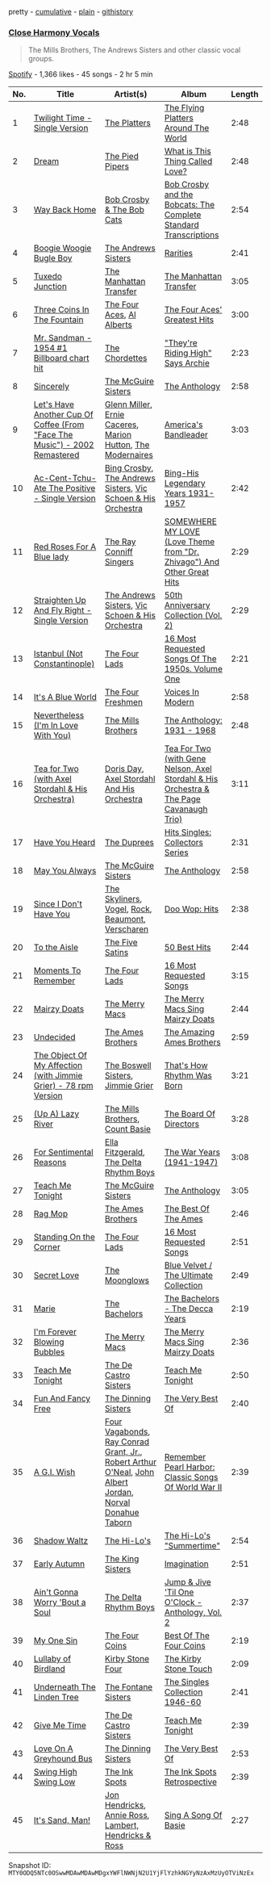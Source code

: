pretty - [cumulative](/playlists/cumulative/37i9dQZF1DWX4xqbJOskQD.md) - [plain](/playlists/plain/37i9dQZF1DWX4xqbJOskQD) - [githistory](https://github.githistory.xyz/mackorone/spotify-playlist-archive/blob/main/playlists/plain/37i9dQZF1DWX4xqbJOskQD)

### [Close Harmony Vocals](https://open.spotify.com/playlist/37i9dQZF1DWX4xqbJOskQD)

> The Mills Brothers, The Andrews Sisters and other classic vocal groups.

[Spotify](https://open.spotify.com/user/spotify) - 1,366 likes - 45 songs - 2 hr 5 min

| No. | Title | Artist(s) | Album | Length |
|---|---|---|---|---|
| 1 | [Twilight Time \- Single Version](https://open.spotify.com/track/3MpGQae6zAFd7Z1FdLV9fV) | [The Platters](https://open.spotify.com/artist/6KWcxMWVNVIYbdOQyJtsSy) | [The Flying Platters Around The World](https://open.spotify.com/album/0UvGTptcqQEJ2u5yACvlUH) | 2:48 |
| 2 | [Dream](https://open.spotify.com/track/0AtVA7axXKVFnjQsN4xBIy) | [The Pied Pipers](https://open.spotify.com/artist/5o8E07TcYqIefZpDejymAd) | [What is This Thing Called Love?](https://open.spotify.com/album/0tn2qcrEjAcoBvWhZVZvjN) | 2:48 |
| 3 | [Way Back Home](https://open.spotify.com/track/2Mqggm27ZkH3EyscmCDnIg) | [Bob Crosby & The Bob Cats](https://open.spotify.com/artist/1EE8fj8itdenD88iAylcYh) | [Bob Crosby and the Bobcats: The Complete Standard Transcriptions](https://open.spotify.com/album/5Y8YZyknkRwJL5nJMjdU8o) | 2:54 |
| 4 | [Boogie Woogie Bugle Boy](https://open.spotify.com/track/3axPhcbhVDOA9MnhkUrFcE) | [The Andrews Sisters](https://open.spotify.com/artist/2NCGI6dLTxLdI9XHdv7QfM) | [Rarities](https://open.spotify.com/album/6KS6VWpM7TyBTqvTRUH0eX) | 2:41 |
| 5 | [Tuxedo Junction](https://open.spotify.com/track/3NMvVmKyjNGs91aSYje0RZ) | [The Manhattan Transfer](https://open.spotify.com/artist/2dogRElUKV20C2khRHqjRc) | [The Manhattan Transfer](https://open.spotify.com/album/2xpz9Rm7NSVyOGN5zBODNx) | 3:05 |
| 6 | [Three Coins In The Fountain](https://open.spotify.com/track/2vZNvA8PEvBdeWr4EkZjLG) | [The Four Aces](https://open.spotify.com/artist/542GsScaNnc2Ed8yokKLsy), [Al Alberts](https://open.spotify.com/artist/4WDWA8qWhjKvr40baPlxsq) | [The Four Aces' Greatest Hits](https://open.spotify.com/album/6GfLyMNLMpMayW8kqBDUaL) | 3:00 |
| 7 | [Mr\. Sandman \- 1954 \#1 Billboard chart hit](https://open.spotify.com/track/3zopUGxKy1Uz4cKtDGjZry) | [The Chordettes](https://open.spotify.com/artist/62GnBjssWSXBlKvQohT2Bk) | ["They're Riding High" Says Archie](https://open.spotify.com/album/2fBVKQwJG7e5NvOizP3jCm) | 2:23 |
| 8 | [Sincerely](https://open.spotify.com/track/50AhgOXYVm9ASB6PlKdKk0) | [The McGuire Sisters](https://open.spotify.com/artist/6oXkzBf6bMupenvf4tKtmN) | [The Anthology](https://open.spotify.com/album/61rb02N7fHGie0DMqkOWE6) | 2:58 |
| 9 | [Let's Have Another Cup Of Coffee \(From "Face The Music"\) \- 2002 Remastered](https://open.spotify.com/track/5DMTreJFLW0tzLdqIC7OtZ) | [Glenn Miller](https://open.spotify.com/artist/2aAHdB5HweT3mFcRzm0swc), [Ernie Caceres](https://open.spotify.com/artist/5wazyKBgk8KDzdmHIhuhvc), [Marion Hutton](https://open.spotify.com/artist/3laQbbBvyhDMtrSHPyk4My), [The Modernaires](https://open.spotify.com/artist/3qKEtH1zoLm2ofNZivYevw) | [America's Bandleader](https://open.spotify.com/album/31DxnMa6Do5GPZzz1JoMKT) | 3:03 |
| 10 | [Ac\-Cent\-Tchu\-Ate The Positive \- Single Version](https://open.spotify.com/track/7kjhZR3dESBnn0GoHf3tVI) | [Bing Crosby](https://open.spotify.com/artist/6ZjFtWeHP9XN7FeKSUe80S), [The Andrews Sisters](https://open.spotify.com/artist/2NCGI6dLTxLdI9XHdv7QfM), [Vic Schoen & His Orchestra](https://open.spotify.com/artist/5wHn4S5C2d5fqXIPnJWe42) | [Bing\-His Legendary Years 1931\-1957](https://open.spotify.com/album/2KDC9MOVhSPFY3ANMB6aDw) | 2:42 |
| 11 | [Red Roses For A Blue lady](https://open.spotify.com/track/2DmaZOeu9YazJTYnG7Uadv) | [The Ray Conniff Singers](https://open.spotify.com/artist/6WtWmLPWn1imbcisSfmBvy) | [SOMEWHERE MY LOVE \(Love Theme from "Dr\. Zhivago"\) And Other Great Hits](https://open.spotify.com/album/69McWz1Og4ZOjEeupHfpw7) | 2:29 |
| 12 | [Straighten Up And Fly Right \- Single Version](https://open.spotify.com/track/2FZZZ3L1wj9xTgQzMlQEed) | [The Andrews Sisters](https://open.spotify.com/artist/2NCGI6dLTxLdI9XHdv7QfM), [Vic Schoen & His Orchestra](https://open.spotify.com/artist/5wHn4S5C2d5fqXIPnJWe42) | [50th Anniversary Collection \(Vol\. 2\)](https://open.spotify.com/album/4ro3pENrSK5JrlsTr1RS7L) | 2:29 |
| 13 | [Istanbul \(Not Constantinople\)](https://open.spotify.com/track/1HKcy2OX5u86O9M1AOCNDE) | [The Four Lads](https://open.spotify.com/artist/3stlWzoChlEtbdZAz6CNC3) | [16 Most Requested Songs Of The 1950s\. Volume One](https://open.spotify.com/album/1EwKI0RoZXgf8ETKYP4WXB) | 2:21 |
| 14 | [It's A Blue World](https://open.spotify.com/track/2iXNeaqJ1Ef3YZ3iEak8tU) | [The Four Freshmen](https://open.spotify.com/artist/7eAF64ZiDwK2rDPSrr97D9) | [Voices In Modern](https://open.spotify.com/album/6kckztjIdIEv1gLYa9Wyn8) | 2:58 |
| 15 | [Nevertheless \(I'm In Love With You\)](https://open.spotify.com/track/35ZobdJK28ivwmMgyubZak) | [The Mills Brothers](https://open.spotify.com/artist/5v8bwWRbu7AI3YFhzoM6Ha) | [The Anthology: 1931 \- 1968](https://open.spotify.com/album/1ARsPQG5T4Nx1fght0cGbo) | 2:48 |
| 16 | [Tea for Two \(with Axel Stordahl & His Orchestra\)](https://open.spotify.com/track/6EzCJwgHK5v8UJzmBSfFml) | [Doris Day](https://open.spotify.com/artist/3ESG6pj6a0LvUKklENalT6), [Axel Stordahl And His Orchestra](https://open.spotify.com/artist/2Ixy2lmIGGsrbinhHvnFJl) | [Tea For Two \(with Gene Nelson, Axel Stordahl & His Orchestra & The Page Cavanaugh Trio\)](https://open.spotify.com/album/4CUEOvIXCBO4r4OZFTPhCv) | 3:11 |
| 17 | [Have You Heard](https://open.spotify.com/track/1fsWE3xBbvORHHPqICzTyR) | [The Duprees](https://open.spotify.com/artist/6nYTjfJFNic9m83TROYHUS) | [Hits Singles: Collectors Series](https://open.spotify.com/album/0gPMn15Lddsz0xpsxjCfcH) | 2:31 |
| 18 | [May You Always](https://open.spotify.com/track/3VNjiS6wrDpESHRMvmqTYM) | [The McGuire Sisters](https://open.spotify.com/artist/6oXkzBf6bMupenvf4tKtmN) | [The Anthology](https://open.spotify.com/album/61rb02N7fHGie0DMqkOWE6) | 2:58 |
| 19 | [Since I Don't Have You](https://open.spotify.com/track/5m1bCro6fYB2Vl6aRGCMpJ) | [The Skyliners](https://open.spotify.com/artist/4JeG1IusHcsL2owYnsJ7wk), [Vogel](https://open.spotify.com/artist/5ut4Nqc0hRian2yV4JVlgK), [Rock](https://open.spotify.com/artist/2KTDVOTp2crzV4KBe16SgW), [Beaumont](https://open.spotify.com/artist/3f1Bssm6hGHLgYWK8BUKHb), [Verscharen](https://open.spotify.com/artist/0CFChyoPc33nvms5fFylfV) | [Doo Wop: Hits](https://open.spotify.com/album/58JdpTiup8BkfmblgsMMr1) | 2:38 |
| 20 | [To the Aisle](https://open.spotify.com/track/08KiBWh7EreFKWKSv8SIrh) | [The Five Satins](https://open.spotify.com/artist/2YP02JRa1JLejrg3XTssJS) | [50 Best Hits](https://open.spotify.com/album/7eugEzpVGg4umQRaFD4ocg) | 2:44 |
| 21 | [Moments To Remember](https://open.spotify.com/track/3M6vVP9wlbGC10xZ654SDb) | [The Four Lads](https://open.spotify.com/artist/3stlWzoChlEtbdZAz6CNC3) | [16 Most Requested Songs](https://open.spotify.com/album/0PHOqv81FzFx8PSVqEa0NE) | 3:15 |
| 22 | [Mairzy Doats](https://open.spotify.com/track/3jMP8VYsS7mt9ZeqLlnr3m) | [The Merry Macs](https://open.spotify.com/artist/1GdTErb29TNkiEGWrNGAeH) | [The Merry Macs Sing Mairzy Doats](https://open.spotify.com/album/2mDsfD127OI1Lem0XolFXr) | 2:44 |
| 23 | [Undecided](https://open.spotify.com/track/1bDzspMSL17XQokxAxAe22) | [The Ames Brothers](https://open.spotify.com/artist/4oXaAEofJFedGweFqy5qiv) | [The Amazing Ames Brothers](https://open.spotify.com/album/4Mb59LfU7RrMOZTh6qx8IP) | 2:59 |
| 24 | [The Object Of My Affection \(with Jimmie Grier\) \- 78 rpm Version](https://open.spotify.com/track/49Xc60AAQc6NIFAa1DikVo) | [The Boswell Sisters](https://open.spotify.com/artist/2mflSlnegn3rBmzsh08OcN), [Jimmie Grier](https://open.spotify.com/artist/0J5t0Dwzv8SbJMf1K6Vp02) | [That's How Rhythm Was Born](https://open.spotify.com/album/3yQZ3s8FaMVOxp9KNhD6cj) | 3:21 |
| 25 | [\(Up A\) Lazy River](https://open.spotify.com/track/2tdciiLh3jZSzWBXaxo5oH) | [The Mills Brothers](https://open.spotify.com/artist/5v8bwWRbu7AI3YFhzoM6Ha), [Count Basie](https://open.spotify.com/artist/2jFZlvIea42ZvcCw4OeEdA) | [The Board Of Directors](https://open.spotify.com/album/7cgj7WQBm6SlACUXiJR3lH) | 3:28 |
| 26 | [For Sentimental Reasons](https://open.spotify.com/track/5t5S4nyn6OWZRpSo260sjo) | [Ella Fitzgerald](https://open.spotify.com/artist/5V0MlUE1Bft0mbLlND7FJz), [The Delta Rhythm Boys](https://open.spotify.com/artist/7jn7alb8SBq8VAukeFkPcF) | [The War Years \(1941\-1947\)](https://open.spotify.com/album/3xseO3iLY7v7dL7VP6jpsH) | 3:08 |
| 27 | [Teach Me Tonight](https://open.spotify.com/track/2ARoWEBWZGyGSoHY1Clo1g) | [The McGuire Sisters](https://open.spotify.com/artist/6oXkzBf6bMupenvf4tKtmN) | [The Anthology](https://open.spotify.com/album/61rb02N7fHGie0DMqkOWE6) | 3:05 |
| 28 | [Rag Mop](https://open.spotify.com/track/7z03paoXvhCzN22twdfPHR) | [The Ames Brothers](https://open.spotify.com/artist/4oXaAEofJFedGweFqy5qiv) | [The Best Of The Ames](https://open.spotify.com/album/2Yvca6unTMt1DYTgXToJn0) | 2:46 |
| 29 | [Standing On the Corner](https://open.spotify.com/track/4DDuqcRrjG1XBma3hvaFFq) | [The Four Lads](https://open.spotify.com/artist/3stlWzoChlEtbdZAz6CNC3) | [16 Most Requested Songs](https://open.spotify.com/album/0PHOqv81FzFx8PSVqEa0NE) | 2:51 |
| 30 | [Secret Love](https://open.spotify.com/track/6IwT48KRXox8R29kUBuYrr) | [The Moonglows](https://open.spotify.com/artist/1sZwQg2rvSlGhkG218SouM) | [Blue Velvet / The Ultimate Collection](https://open.spotify.com/album/3qOZok4QE0NLDJEWNuasPS) | 2:49 |
| 31 | [Marie](https://open.spotify.com/track/6MGqxb12oR5TC6lIwQsANT) | [The Bachelors](https://open.spotify.com/artist/0qDtyCZRYrja9CoeHXV6FD) | [The Bachelors \- The Decca Years](https://open.spotify.com/album/6fPWamZmTK0d03dzR0S2ab) | 2:19 |
| 32 | [I'm Forever Blowing Bubbles](https://open.spotify.com/track/5UhPIWJk8x5YuzoXelnfQi) | [The Merry Macs](https://open.spotify.com/artist/1GdTErb29TNkiEGWrNGAeH) | [The Merry Macs Sing Mairzy Doats](https://open.spotify.com/album/2mDsfD127OI1Lem0XolFXr) | 2:36 |
| 33 | [Teach Me Tonight](https://open.spotify.com/track/0JqKK01MXbnDhBKKdcUCnX) | [The De Castro Sisters](https://open.spotify.com/artist/1OCPhFtvkZDLUJJkrJfD2G) | [Teach Me Tonight](https://open.spotify.com/album/3WbxZUc3ukR1BEz3SgOgbJ) | 2:50 |
| 34 | [Fun And Fancy Free](https://open.spotify.com/track/7AcHnYTB2t17ZWjkgBeQsJ) | [The Dinning Sisters](https://open.spotify.com/artist/7lGYu24LHAMZYqarrWHz8h) | [The Very Best Of](https://open.spotify.com/album/6t0ktrofZCI38hxO9c37Tz) | 2:40 |
| 35 | [A G.I\. Wish](https://open.spotify.com/track/2TVIvoDLrq3adZBeDyFbl9) | [Four Vagabonds](https://open.spotify.com/artist/0uKcBFmwZYbIFXlWmQelqu), [Ray Conrad Grant, Jr.](https://open.spotify.com/artist/2BIqrWYWykhVzz3BKsXCpF), [Robert Arthur O'Neal](https://open.spotify.com/artist/0ZuEQxfuQejHYRtkOx5W79), [John Albert Jordan](https://open.spotify.com/artist/4ZuHlKZejvovr4ugaPYxY1), [Norval Donahue Taborn](https://open.spotify.com/artist/5dj06Qp6X30mdhsOmaJryV) | [Remember Pearl Harbor: Classic Songs Of World War II](https://open.spotify.com/album/4esQCA7GCIC2NBUq8ndw87) | 2:39 |
| 36 | [Shadow Waltz](https://open.spotify.com/track/7iCXh6rgmA7oAgDE6PR36B) | [The Hi\-Lo's](https://open.spotify.com/artist/2kWLLhh4T2mAW9kYuVbd7k) | [The Hi\-Lo's "Summertime"](https://open.spotify.com/album/3QOukFMGivyjt86gRBdi9G) | 2:54 |
| 37 | [Early Autumn](https://open.spotify.com/track/5st46QqB3wCTdFPUso9lll) | [The King Sisters](https://open.spotify.com/artist/6Gsao94MioGNcDLFGFAlw7) | [Imagination](https://open.spotify.com/album/0N0IsbV6VEvnx6e6gmD9Qb) | 2:51 |
| 38 | [Ain't Gonna Worry 'Bout a Soul](https://open.spotify.com/track/2Dm4H3EH6slgSUiOTJE3gg) | [The Delta Rhythm Boys](https://open.spotify.com/artist/7jn7alb8SBq8VAukeFkPcF) | [Jump & Jive 'Til One O'Clock \- Anthology, Vol\. 2](https://open.spotify.com/album/3csDnkhImGwBZBgDuYkZr9) | 2:37 |
| 39 | [My One Sin](https://open.spotify.com/track/0gWKRxc5ncnS3wxXF1E9jV) | [The Four Coins](https://open.spotify.com/artist/1XQXkciRULT2PXhRUtmmuH) | [Best Of The Four Coins](https://open.spotify.com/album/5QpanrSfnut4MbnbG8ryH9) | 2:19 |
| 40 | [Lullaby of Birdland](https://open.spotify.com/track/4ZQebNut4njSuTIJe7l3UH) | [Kirby Stone Four](https://open.spotify.com/artist/2lxCXV18FLswPAuCO0OeR9) | [The Kirby Stone Touch](https://open.spotify.com/album/2BeXXbbvUL4qzsm8A6W9pA) | 2:09 |
| 41 | [Underneath The Linden Tree](https://open.spotify.com/track/2rXUt201xsDplJW2BtBFXU) | [The Fontane Sisters](https://open.spotify.com/artist/1Ml4OuStDoympbREURAM15) | [The Singles Collection 1946\-60](https://open.spotify.com/album/75jzCtbYZGSEJgL7i9MhNN) | 2:41 |
| 42 | [Give Me Time](https://open.spotify.com/track/22McLEDE7FIJDSNUhYqnKz) | [The De Castro Sisters](https://open.spotify.com/artist/1OCPhFtvkZDLUJJkrJfD2G) | [Teach Me Tonight](https://open.spotify.com/album/3WbxZUc3ukR1BEz3SgOgbJ) | 2:39 |
| 43 | [Love On A Greyhound Bus](https://open.spotify.com/track/4wam2im1dxbWFVU5TjxF8C) | [The Dinning Sisters](https://open.spotify.com/artist/7lGYu24LHAMZYqarrWHz8h) | [The Very Best Of](https://open.spotify.com/album/6t0ktrofZCI38hxO9c37Tz) | 2:53 |
| 44 | [Swing High Swing Low](https://open.spotify.com/track/6a0f0Kz6PXKinTaiF1N6sO) | [The Ink Spots](https://open.spotify.com/artist/5bOsFzuJ6QZMr86ezC4oXY) | [The Ink Spots Retrospective](https://open.spotify.com/album/3V3OopO2A0CoZURseTfrPs) | 2:39 |
| 45 | [It's Sand, Man!](https://open.spotify.com/track/1mhOW7fYuOTEv1oJxqgXJG) | [Jon Hendricks](https://open.spotify.com/artist/2Kn5swSfLmUU2WEJVlQvJY), [Annie Ross](https://open.spotify.com/artist/53rc6pkiasAEVxO1VPpVOy), [Lambert, Hendricks & Ross](https://open.spotify.com/artist/5XILwCCPqHHh1JRnMfzblg) | [Sing A Song Of Basie](https://open.spotify.com/album/2TmARLhB8VuTpm7y1nhrY7) | 2:27 |

Snapshot ID: `MTY0ODQ5NTc0OSwwMDAwMDAwMDgxYWFlNWNjN2U1YjFlYzhkNGYyNzAxMzUyOTViNzEx`
